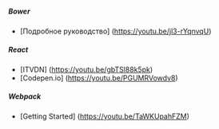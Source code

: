 ##### Bower
* [Подробное руководство] (https://youtu.be/jl3-rYqnvqU)

##### React
* [ITVDN] (https://youtu.be/gbTSl88k5pk)
* [Codepen.io] (https://youtu.be/PGUMRVowdv8)

##### Webpack
* [Getting Started] (https://youtu.be/TaWKUpahFZM)
